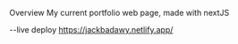 Overview
My current portfolio web page, made with nextJS

--live deploy
https://jackbadawy.netlify.app/
